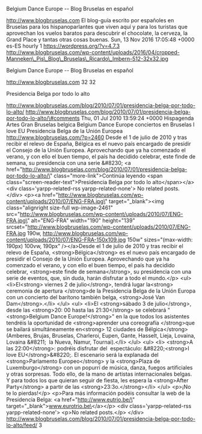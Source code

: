 Belgium Dance Europe -- Blog Bruselas en español

http://www.blogbruselas.com El blog-guía escrito por españoles en
Bruselas para los hispanoparlantes que viven aquí y para los turistas
que aprovechan los vuelos baratos para descubrir el chocolate, la
cerveza, la Grand Place y tantas otras cosas buenas. Sun, 13 Nov 2016
17:05:48 +0000 es-ES hourly 1 https://wordpress.org/?v=4.7.3
http://www.blogbruselas.com/wp-content/uploads/2016/04/cropped-Manneken\_Pis\_Blog\_Bruselas\_Ricardo\_Imbern-512-32x32.jpg

Belgium Dance Europe -- Blog Bruselas en español

http://www.blogbruselas.com 32 32

Presidencia Belga por todo lo alto

http://www.blogbruselas.com/blog/2010/07/01/presidencia-belga-por-todo-lo-alto/
http://www.blogbruselas.com/blog/2010/07/01/presidencia-belga-por-todo-lo-alto/\#comments
Thu, 01 Jul 2010 13:59:24 +0000 Hispagenda Artes Gran Bruselas belgica
Belgium Dance Europe conciertos en Bruselas I love EU Presidencia Belga
de la Unión Europea http://www.blogbruselas.com/?p=2460 Desde el 1 de
julio de 2010 y tras recibir el relevo de España, Bélgica es el nuevo
país encargado de presidir el Consejo de la Unión Europea. Aprovechando
que ya ha comenzado el verano, y con ello el buen tiempo, el país ha
decidido celebrar, este finde de semana, su presidencia con una serie
&\#8230; \<a
href=\"http://www.blogbruselas.com/blog/2010/07/01/presidencia-belga-por-todo-lo-alto/\"
class=\"more-link\"\>Continúa leyendo \<span
class=\"screen-reader-text\"\>Presidencia Belga por todo lo
alto\</span\>\</a\>\<div class=\'yarpp-related-rss
yarpp-related-none\'\> No related posts. \</div\> \<p\>\<a
href=\"http://www.blogbruselas.com/wp-content/uploads/2010/07/ENG-FRA.jpg\"
target=\"\_blank\"\>\<img class=\"alignright size-full wp-image-2461\"
src=\"http://www.blogbruselas.com/wp-content/uploads/2010/07/ENG-FRA.jpg\"
alt=\"ENG-FRA\" width=\"190\" height=\"139\"
srcset=\"http://www.blogbruselas.com/wp-content/uploads/2010/07/ENG-FRA.jpg
190w,
http://www.blogbruselas.com/wp-content/uploads/2010/07/ENG-FRA-150x109.jpg
150w\" sizes=\"(max-width: 190px) 100vw, 190px\" /\>\</a\>Desde el 1 de
julio de 2010 y tras recibir el relevo de España,
\<strong\>Bélgica\</strong\> es el nuevo país encargado de presidir el
Consejo de la Unión Europea. Aprovechando que ya ha comenzado el verano,
y con ello el buen tiempo, el país ha decidido celebrar, \<strong\>este
finde de semana\</strong\>, su presidencia con una serie de eventos,
que, sin duda, harán disfrutar a todo el mundo.\</p\> \<ul\>
\<li\>El\<strong\> viernes 2 de julio\</strong\>, tendrá lugar
la\<strong\> ceremonia de apertura \</strong\>de la Presidencia Belga de
la Unión Europa con un concierto del barítono también belga,
\<strong\>José Van Dam\</strong\>.\</li\> \</ul\> \<ul\> \<li\>El
\<strong\>sábado 3 de julio\</strong\>, desde las \<strong\>20: 00 hasta
las 21:30\</strong\> se celebrará "\<strong\>Belgium Dance
Europe!\</strong\>" en la que todos los asistentes tendréis la
oportunidad de \<strong\>aprender una coreografía \</strong\>que se
bailará simultáneamente en\<strong\> 12 ciudades de Bélgica\</strong\>
(Amberes, Brujas, Bruselas, Charleroi, Eupen, Gante, Hasselt, Lieja,
Lovaina, Lovaina &\#8211;  la Nueva, Namur, Tournai).\</li\> \</ul\>
\<ul\> \<li\> \<strong\>A las 22:00\</strong\>: podréis disfrutar del 
espectáculo: &\#8220;\<strong\>I love EU\</strong\>&\#8220;. El
escenario será la explanada del \<strong\>Parlamento Europeo\</strong\>
y la \<strong\>Plaza de Luxemburgo\</strong\> con un popurrí de música,
danza, fuegos artificiales y otras sorpresas. Todo ello, de la mano de
artistas internacionales belgas. Y para todos los que quieran seguir de
fiesta, les espera la \<strong\>After Party\</strong\> a partir de las
\<strong\>23:3o.\</strong\>\</li\> \</ul\> \<p\>¡No te lo pierdas!\</p\>
\<p\>Para más información podéis consultar la web de la Presidencia
Belga: \<a href=\"http://www.eutrio.be/\"
target=\"\_blank\"\>www.eurotrio.be\</a\>\</p\> \<div
class=\'yarpp-related-rss yarpp-related-none\'\> \<p\>No related
posts.\</p\> \</div\>
http://www.blogbruselas.com/blog/2010/07/01/presidencia-belga-por-todo-lo-alto/feed/
3
